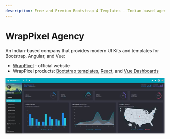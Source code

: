 ```yaml
---
description: Free and Premium Bootstrap 4 Templates - Indian-based agency.
---
```


# WrapPixel Agency

An Indian-based company that provides modern UI Kits and templates for Bootstrap, Angular, and Vue:

* [WrapPixel](https://bit.ly/2J1Fhwl) - official website
* WrapPixel products: [Bootstrap templates](https://bit.ly/3ej2y9S), [React](https://bit.ly/3ejUzJN), and [Vue Dashboards](https://bit.ly/2IF8QDS)

![WrapPixel - MaterialPro Dasboard](../../.gitbook/assets/docs-cover-wrappixel-materialpro.jpg)



